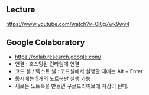 ## Lecture
https://www.youtube.com/watch?v=0l0g7wk9wv4

## Google Colaboratory

- https://colab.research.google.com/
- 연결 : 호스팅된 런타임에 연결
- 코드 셀 / 텍스트 셀 : 코드셀에서 실행할 때에는 Alt + Enter
- 동시에는 5개의 노트북만 실행 가능
- 새로운 노트북을 만들면 구글드라이브에 저장이 된다.
